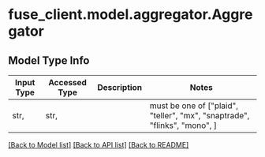 # fuse_client.model.aggregator.Aggregator

## Model Type Info
Input Type | Accessed Type | Description | Notes
------------ | ------------- | ------------- | -------------
str,  | str,  |  | must be one of ["plaid", "teller", "mx", "snaptrade", "flinks", "mono", ] 

[[Back to Model list]](../../README.md#documentation-for-models) [[Back to API list]](../../README.md#documentation-for-api-endpoints) [[Back to README]](../../README.md)

